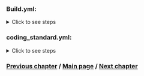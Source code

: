 ### Build.yml:
<details>
   <summary>Click to see steps</summary>

   1. Setup PHP
      <details>
         <summary>Click for code</summary>
   
      ```YML
           -
              name: Setup PHP
              uses: shivammathur/setup-php@v2
              with:
                php-version: "${{ matrix.php }}"
                extensions: intl
                tools: flex, symfony
                coverage: none
      ```
      </details>
   
   2. Setup Node
      <details>
         <summary>Click for code</summary>
   
      ```YML
          -
            name: Setup Node
            uses: actions/setup-node@v4
            with:
              node-version: "${{ matrix.node }}"
      ```
      </details>
   
   3. Shutdown default MySQL
       <details>
         <summary>Click for code</summary>
   
      ```YML
          -
            name: Shutdown default MySQL
            run: sudo service mysql stop
      ```
      </details>
   
   4. Setup MySQL
      <details>
         <summary>Click for code</summary>
   
      ```YML
          -
            name: Setup MySQL
            uses: mirromutth/mysql-action@v1.1
            with:
              mysql version: "${{ matrix.mysql }}"
              mysql root password: "root"
      ```
      </details>
   
   5. Output PHP version for Symfony CLI
      <details>
         <summary>Click for code</summary>
   
      ```YML
          -
            name: Output PHP version for Symfony CLI
            run: php -v | head -n 1 | awk '{ print $2 }' > .php-version
      ```
      </details>

   6. Install certificates
      <details>
         <summary>Click for code</summary>
   
      ```YML
          -
            name: Install certificates
            run: symfony server:ca:install
      ```
      </details>
   
   7. Run Chrome Headless
      <details>
         <summary>Click for code</summary>
   
      ```YML
         -
            name: Run Chrome Headless
            run: google-chrome-stable --enable-automation --disable-background-networking --no-default-browser-check --no-first-run --disable-popup-blocking --disable-default-apps --allow-insecure-localhost --disable-translate --disable-extensions --no-sandbox --enable-features=Metal --headless --remote-debugging-port=9222 --window-size=2880,1800 --proxy-server='direct://' --proxy-bypass-list='*' http://127.0.0.1 > /dev/null 2>&1 &
      ```
      </details>
   
   8. Run webserver
      <details>
         <summary>Click for code</summary>
   
      ```YML
          -
            name: Run webserver
            run: (cd tests/Application && symfony server:start --port=8080 --dir=public --daemon)
      ```
      </details>

   9. Get Composer cache directory
      <details>
         <summary>Click for code</summary>
   
      ```YML
           -
             name: Get Composer cache directory
             id: composer-cache
             run: echo "dir=$(composer config cache-files-dir)" >> $GITHUB_OUTPUT
      ```
      </details>
   
   10. Cache Composer
       <details>
          <summary>Click for code</summary>
   
       ```YML
           -
             name: Cache Composer
             uses: actions/cache@v4
             with:
               path: ${{ steps.composer-cache.outputs.dir }}
               key: ${{ runner.os }}-php-${{ matrix.php }}-composer-${{ hashFiles('**/composer.json **/composer.lock') }}
               restore-keys: |
                  ${{ runner.os }}-php-${{ matrix.php }}-composer-
       ```
       </details>
   
   11. Restrict Sylius version
       <details>
          <summary>Click for code</summary>
   
       ```YML
           -
             name: Restrict Sylius version
             if: matrix.sylius != ''
             run: composer require "sylius/sylius:${{ matrix.sylius }}" --no-update --no-scripts --no-interaction
   
       ```
       </details>
   
   12. Install PHP dependencies
       <details>
          <summary>Click for code</summary>
   
       ```YML
           -
             name: Install PHP dependencies
             run: composer install --no-interaction
             env:
                 SYMFONY_REQUIRE: ${{ matrix.symfony }}
       ```
       </details>
   
   13. Install Behat driver
       <details>
          <summary>Click for code</summary>
   
       ```YML
           -
            name: Install Behat driver
            run: vendor/bin/bdi browser:google-chrome drivers
       ```
       </details>
   
   14. Get Yarn cache directory
       <details>
          <summary>Click for code</summary>
   
       ```YML
           -
             name: Get Yarn cache directory
             id: yarn-cache
             run: echo "dir=$(yarn cache dir)" >> $GITHUB_OUTPUT
       ```
       </details>
   
   15. Cache Yarn
       <details>
           <summary>Click for code</summary>
   
       ```YML
           -
             name: Cache Yarn
             uses: actions/cache@v4
             with:
               path: ${{ steps.yarn-cache.outputs.dir }}
               key: ${{ runner.os }}-node-${{ matrix.node }}-yarn-${{ hashFiles('**/package.json **/yarn.lock') }}
               restore-keys: |
                 ${{ runner.os }}-node-${{ matrix.node }}-yarn-
       ```
       </details>  
   
   16. Install JS dependencies
       <details>
           <summary>Click for code</summary>
   
       ```YML
           -
             name: Install JS dependencies
             run: |
               (cd tests/Application && yarn install)
       ```
       </details>  
   
   17. Prepare test application database
       <details>
           <summary>Click for code</summary>
   
       ```YML
          -
             name: Prepare test application database
             run: |
               (cd tests/Application && bin/console doctrine:database:create -vvv)
               (cd tests/Application && bin/console doctrine:migrations:migrate -n -vvv -q)
       ```
       </details>  
   
   18. Prepare test application assets
       <details>
           <summary>Click for code</summary>
   
       ```YML
           -
             name: Prepare test application assets
             run: |
               (cd tests/Application && bin/console assets:install public -vvv)
               (cd tests/Application && yarn build:prod)
       ```
       </details>  
   
   19. Prepare test application cache
       <details>
           <summary>Click for code</summary>
   
       ```YML
           -
             name: Prepare test application cache
             run: (cd tests/Application && bin/console cache:warmup -vvv)
       ```
       </details>  
   
   20. Load fixtures in test application
       <details>
           <summary>Click for code</summary>
   
       ```YML
           -
             name: Load fixtures in test application
             run: (cd tests/Application && bin/console sylius:fixtures:load -n)
       ```
       </details>  
   
   21. Validate composer.json
       <details>
           <summary>Click for code</summary>
   
       ```YML
           -
             name: Validate composer.json
             run: composer validate --ansi --strict
       ```
       </details>  
   
   22. Validate database schema
       <details>
           <summary>Click for code</summary>
   
       ```YML
           -
             name: Validate database schema
             run: (cd tests/Application && bin/console doctrine:schema:validate)
       ```
       </details>  
   
   23. Run PHPSpec
       <details>
           <summary>Click for code</summary>
   
       ```YML
           -
             name: Run PHPSpec
             run: vendor/bin/phpspec run --ansi -f progress --no-interaction
       ```
       </details>  
   
   24. Run PHPUnit
       <details>
           <summary>Click for code</summary>
   
       ```YML
          -
             name: Run PHPUnit
             run: vendor/bin/phpunit --colors=always
       ```
       </details>  
   
   25. Run Behat
       <details>
           <summary>Click for code</summary>
   
       ```YML
           -
             name: Run Behat
             run: vendor/bin/behat --colors --strict -vvv --no-interaction -f progress  || vendor/bin/behat --colors --strict -vvv --no-interaction -f progress --rerun
       ```
       </details>
   
   26. Upload Behat logs
       <details>
           <summary>Click for code</summary>
   
       ```YML
           -
             name: Upload Behat logs
             uses: actions/upload-artifact@v3
             if: failure()
             with:
               name: Behat logs
               path: etc/build/
               if-no-files-found: ignore
       ```
       </details> 
   
   27. Failed build Slack notification
       <details>
           <summary>Click for code</summary>
   
       ```YML
            -
               name: Failed build Slack notification
               uses: rtCamp/action-slack-notify@v2
               if: ${{ failure() && (GithubBuilds.ref == 'refs/heads/main' || GithubBuilds.ref == 'refs/heads/master') }}
               env:
                 SLACK_CHANNEL: ${{ secrets.FAILED_BUILD_SLACK_CHANNEL }}
                 SLACK_COLOR: ${{ job.status }}
                 SLACK_ICON: https://github.com/rtCamp.png?size=48
                 SLACK_MESSAGE: ':x:'
                 SLACK_TITLE: Failed build on ${{ GithubBuilds.event.repository.name }} repository
                 SLACK_USERNAME: ${{ secrets.FAILED_BUILD_SLACK_USERNAME }}
                 SLACK_WEBHOOK: ${{ secrets.FAILED_BUILD_SLACK_WEBHOOK }}
       ```
       </details>  
</details>

### coding_standard.yml:
<details>
   <summary>Click to see steps</summary>

1. Setup PHP
   <details>
      <summary>Click for code</summary>

   ```yaml
   - name: Setup PHP
     uses: shivammathur/setup-php@v2
     with:
       php-version: "${{ matrix.php }}"
       extensions: intl
       tools: flex, symfony
       coverage: none
   ```
   </details>

2. Get Composer cache directory
   <details>
      <summary>Click for code</summary>

   ```yaml
   - name: Get Composer cache directory
     id: composer-cache
     run: echo "::set-output name=dir::$(composer config cache-files-dir)"
   ```
   </details>

3. Cache Composer
   <details>
      <summary>Click for code</summary>

   ```yaml
   - name: Cache Composer
     uses: actions/cache@v2
     with:
       path: ${{ steps.composer-cache.outputs.dir }}
       key: ${{ runner.os }}-php-${{ matrix.php }}-composer-${{ hashFiles('**/composer.json **/composer.lock') }}
       restore-keys: |
         ${{ runner.os }}-php-${{ matrix.php }}-composer-
   ```
   </details>

4. Restrict Symfony version
   <details>
      <summary>Click for code</summary>

   ```yaml
   - name: Restrict Symfony version
     if: matrix.symfony != ''
     run: |
       composer global config --no-plugins allow-plugins.symfony/flex true
       composer global require --no-progress --no-scripts --no-plugins "symfony/flex:^1.10"
       composer config extra.symfony.require "${{ matrix.symfony }}"
   ```
   </details>

5. Restrict Sylius version
   <details>
      <summary>Click for code</summary>

   ```yaml
   - name: Restrict Sylius version
     if: matrix.sylius != ''
     run: composer require "sylius/sylius:${{ matrix.sylius }}" --no-update --no-scripts --no-interaction
   ```
   </details>

6. Install PHP dependencies
   <details>
      <summary>Click for code</summary>

   ```yaml
   - name: Install PHP dependencies
     run: composer install --no-interaction
   ```
   </details>

7. Run PHPStan in src directory
   <details>
      <summary>Click for code</summary>

   ```yaml
   - name: Run PHPStan src dir
     run: vendor/bin/phpstan analyse -c phpstan.neon -l 8 src/
   ```
   </details>

8. Run PHPStan in spec directory
   <details>
      <summary>Click for code</summary>

   ```yaml
   - name: Run PHPStan spec dir
     run: vendor/bin/phpstan analyse -c phpstan.neon -l 6 spec/
   ```
   </details>

9. Run ECS
   <details>
      <summary>Click for code</summary>

   ```yaml
   - name: Run ECS
     run: vendor/bin/ecs
   ```
   </details>

10. Failed build Slack notification
    <details>
      <summary>Click for code</summary>

    ```yaml
    - name: Failed build Slack notification
      uses: rtCamp/action-slack-notify@v2
      if: ${{ failure() && (github.ref == 'refs/heads/main' || github.ref == 'refs/heads/master') }}
      env:
        SLACK_CHANNEL: ${{ secrets.FAILED_BUILD_SLACK_CHANNEL }}
        SLACK_COLOR: ${{ job.status }}
        SLACK_ICON: https://github.com/rtCamp.png?size=48
        SLACK_MESSAGE: ':x:'
        SLACK_TITLE: Failed build on ${{ github.event.repository.name }} repository
        SLACK_USERNAME: ${{ secrets.FAILED_BUILD_SLACK_USERNAME }}
        SLACK_WEBHOOK: ${{ secrets.FAILED_BUILD_SLACK_WEBHOOK }}
    ```
</details>

</details>


### [Previous chapter](./3_JobsAndStrategySubchapter.md) / [Main page](../GithubBuilds.md) / [Next chapter](./5_ExampleBuildsSubchapter.md)